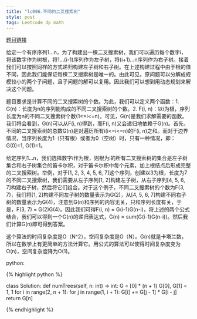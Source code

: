 ```yaml
---
title: "lc096.不同的二叉搜索树"
style: post
tags: Leetcode dp math
---
```


[题目链接](https://leetcode-cn.com/problems/unique-binary-search-trees/)

给定一个有序序列1...n，为了构建出一棵二叉搜索树，我们可以遍历每个数字i，将该数字作为树根，将1...(i-1)序列作为左子树，将(i+1)...n序列作为右子树。接着我们可以按照同样的方式递归构建左子树和右子树。在上述构建过程中由于根的值不同，因此我们能保证每棵二叉搜索树是唯一的。由此可见，原问题可以分解成规模较小的两个子问题，且子问题的解可以复用。因此我们可以想到用动态规划来解决这个问题。

题目要求是计算不同的二叉搜索树的个数。为此，我们可以定义两个函数：1. G(n)：长度为n的序列能构成的不同二叉搜索树的个数。2. F(i, n)：以i为根，序列长度为n的不同二叉搜索树个数(1<=i<=n)。可见，G(n)是我们求解需要的函数。我们将会看到，G(n)可以从F(i, n)得到，而F(i, n)又会递归地依赖于G(n)。首先，不同的二叉搜索树的总数G(n)是对遍历所有i(i<=i<=n)的F(i, n)之和。而对于边界情况，当序列长度为1（只有根）或者为0（空树）时，只有一种情况，即：G(0)=1, G(1)=1。

给定序列1...n，我们选择数字i作为根，则根为i的所有二叉搜索树的集合是左子树集合和右子树集合的笛卡尔积，对于笛卡尔积中每个元素，加上根结点后形成完整的二叉搜索树。举例，对于[1, 2, 3, 4, 5, 6, 7]这个序列，创建以3为根，长度为7的不同二叉搜索树，我们需要从左子序列[1, 2]构建左子树，从右子序列[4, 5, 6, 7]构建右子树，然后将它们组合。对于这个例子，不同二叉搜索树的个数为F(3, 7)，我们将[1, 2]构建不同左子树的数量表示为G(2)，从[4, 5, 6, 7]构建不同右子树的数量表示为G(4)，注意到G(n)和序列的内容无关，只和序列长度有关，于是，F(3, 7) = G(2)G(4)。因此我们可得F(i, n) = G(i-1)G(n-i)，将上述的两个公式结合，我们可以得到一个G(n)的递归表达式，G(n) = sum(G(i-1)G(n-i))。然后我们计算G(n)即可得到答案。

这个算法的时间复杂度是O（N^2），空间复杂度是O（N）。G(n)就是卡塔兰数，所以在数学上有更简单的方法计算它。用公式的算法可以使得时间复杂度变为O(n)，空间复杂度降为O(1)。

python:

{% highlight python %}

class Solution:
    def numTrees(self, n: int) -> int:
        G = [0] * (n + 1)
        G[0], G[1] = 1, 1
        for i in range(2, n + 1):
            for j in range(1, i + 1):
                G[i] += G[j - 1] * G[i - j]
        return G[n]

{% endhighlight %}
